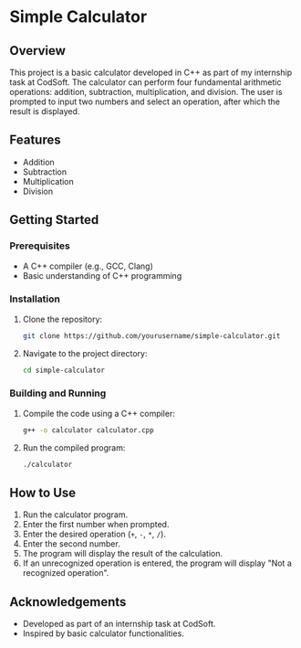 # Simple Calculator

## Overview

This project is a basic calculator developed in C++ as part of my internship task at CodSoft. The calculator can perform four fundamental arithmetic operations: addition, subtraction, multiplication, and division. The user is prompted to input two numbers and select an operation, after which the result is displayed.

## Features

- Addition
- Subtraction
- Multiplication
- Division

## Getting Started

### Prerequisites

- A C++ compiler (e.g., GCC, Clang)
- Basic understanding of C++ programming

### Installation

1. Clone the repository:
    ```sh
    git clone https://github.com/yourusername/simple-calculator.git
    ```
2. Navigate to the project directory:
    ```sh
    cd simple-calculator
    ```

### Building and Running

1. Compile the code using a C++ compiler:
    ```sh
    g++ -o calculator calculator.cpp
    ```
2. Run the compiled program:
    ```sh
    ./calculator
    ```

## How to Use

1. Run the calculator program.
2. Enter the first number when prompted.
3. Enter the desired operation (`+`, `-`, `*`, `/`).
4. Enter the second number.
5. The program will display the result of the calculation.
6. If an unrecognized operation is entered, the program will display "Not a recognized operation".


## Acknowledgements

- Developed as part of an internship task at CodSoft.
- Inspired by basic calculator functionalities.
